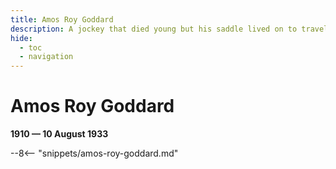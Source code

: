 ```yaml
---
title: Amos Roy Goddard
description: A jockey that died young but his saddle lived on to travel the world and win
hide:
  - toc
  - navigation 
---
```


# Amos Roy Goddard

**1910 — 10 August 1933**

--8<-- "snippets/amos-roy-goddard.md"
